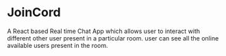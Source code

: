 # JoinCord
A React based Real time  Chat App which allows user to interact with different other user present in a particular room. user can see all the online available users present in the room.
